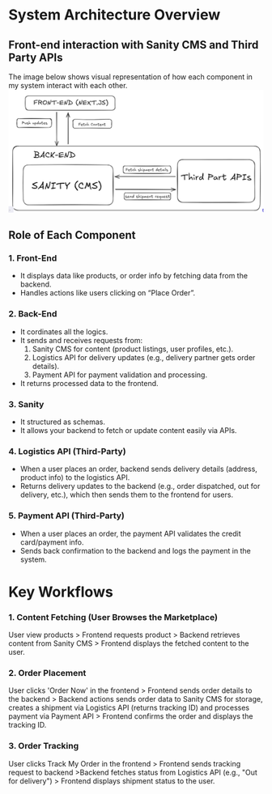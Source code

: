 # System Architecture Overview

## Front-end interaction with Sanity CMS and Third Party APIs
The image below shows visual representation of how each component in my system interact with each other. 
![Image](./Diagram.png)

## Role of Each Component
### 1. Front-End
- It displays data like products, or order info by fetching data from the backend.
- Handles actions like users clicking on “Place Order”.

### 2. Back-End
- It cordinates all the logics.
- It sends and receives requests from:
  1. Sanity CMS for content (product listings, user profiles, etc.).
  2. Logistics API for delivery updates (e.g., delivery partner gets order details).
  3. Payment API for payment validation and processing.
- It returns processed data to the frontend.

### 3. Sanity
- It structured as schemas.
- It allows your backend to fetch or update content easily via APIs.

### 4. Logistics API (Third-Party)
- When a user places an order, backend sends delivery details (address, product info) to the logistics API.
- Returns delivery updates to the backend (e.g., order dispatched, out for delivery, etc.), which then sends them to the frontend for users.

### 5. Payment API (Third-Party)
- When a user places an order, the payment API validates the credit card/payment info.
- Sends back confirmation to the backend and logs the payment in the system.

# Key Workflows
### 1. Content Fetching (User Browses the Marketplace)
User view products > Frontend requests product > Backend retrieves content from Sanity CMS > Frontend displays the fetched content to the user.

### 2. Order Placement
User clicks 'Order Now' in the frontend > Frontend sends order details to the backend > Backend actions sends order data to Sanity CMS for storage, creates a shipment via Logistics API (returns tracking ID) and processes payment via Payment API > Frontend confirms the order and displays the tracking ID.

### 3. Order Tracking
User clicks Track My Order in the frontend > Frontend sends tracking request to backend >Backend fetches status from Logistics API (e.g., "Out for delivery") > Frontend displays shipment status to the user.

